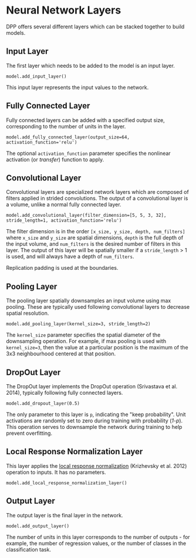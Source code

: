 # Neural Network Layers

DPP offers several different layers which can be stacked together to build models.

## Input Layer

The first layer which needs to be added to the model is an input layer.

```
model.add_input_layer()
```

This input layer represents the input values to the network.

## Fully Connected Layer

Fully connected layers can be added with a specified output size, corresponding to the number of units in the layer.

```
model.add_fully_connected_layer(output_size=64, activation_function='relu')
```

The optional `activation_function` parameter specifies the nonlinear activation (or *transfer*) function to apply.

## Convolutional Layer

Convolutional layers are specialized network layers which are composed of filters applied in strided convolutions. The output of a convolutional layer is a volume, unlike a normal fully connected layer.

```
model.add_convolutional_layer(filter_dimension=[5, 5, 3, 32], stride_length=1, activation_function='relu')
```

The filter dimension is in the order `[x_size, y_size, depth, num_filters]` where `x_size` and `y_size` are spatial dimensions, `depth` is the full depth of the input volume, and `num_filters` is the desired number of filters in this layer. The output of this layer will be spatially smaller if a `stride_length` > 1 is used, and will always have a depth of `num_filters`.

Replication padding is used at the boundaries. 

## Pooling Layer

The pooling layer spatially downsamples an input volume using max pooling. These are typically used following convolutional layers to decrease spatial resolution.

```
model.add_pooling_layer(kernel_size=3, stride_length=2)
```

The `kernel_size` parameter specifies the spatial diameter of the downsampling operation. For example, if max pooling is used with `kernel_size=3`, then the value at a particular position is the maximum of the 3x3 neighbourhood centered at that position.

## DropOut Layer

The DropOut layer implements the DropOut operation (Srivastava et al. 2014), typically following fully connected layers.

```
model.add_dropout_layer(0.5)
```

The only parameter to this layer is `p`, indicating the "keep probability". Unit activations are randomly set to zero during training with probability (*1-p*). This operation serves to downsample the network during training to help prevent overfitting.

## Local Response Normalization Layer

This layer applies the [local response normalization](https://www.tensorflow.org/api_docs/python/nn/normalization#local_response_normalization) (Krizhevsky et al. 2012) operation to inputs. It has no parameters.

```
model.add_local_response_normalization_layer()
```

## Output Layer

The output layer is the final layer in the network.

```
model.add_output_layer()
```

The number of units in this layer corresponds to the number of outputs - for example, the number of regression values, or the number of classes in the classification task.